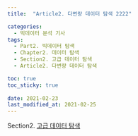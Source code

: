 ```yaml
---
title:  "Article2. 다변량 데이터 탐색 2222"

categories:
  - 빅데이터 분석 기사
tags: 
  - Part2. 빅데이터 탐색
  - Chapter2. 데이터 탐색
  - Section2. 고급 데이터 탐색
  - Article2. 다변량 데이터 탐색

toc: true
toc_sticky: true
 
date: 2021-02-23
last_modified_at: 2021-02-25
---
```


Section2. [고급 데이터 탐색]()